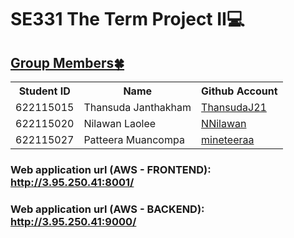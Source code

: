 <!DOCTYPE html>
<html>
<body>
    <h1>SE331 The Term Project II💻</h1>
    <h2><u>Group Members🍀</u></h2>
    <table>
    <tr>
        <th>Student ID</th>
        <th>Name</th>
        <th>Github Account</th>
    </tr>
    <tr>
        <td>622115015</td>
        <td>Thansuda Janthakham</td>
        <td><a href="https://github.com/ThansudaJ21" target="blank">ThansudaJ21</a></td>
    </tr>
    <tr>
        <td>622115020</td>
        <td>Nilawan Laolee</td>
        <td><a href="https://github.com/NNilawan" target="blank">NNilawan</a></td>
    </tr>
    <tr>
        <td>622115027</td>
        <td>Patteera Muancompa</td>
        <td><a href="https://github.com/mineteeraa" target="blank">mineteeraa</a></td>
    </tr>
    </table>
    <h3>Web application url (AWS - FRONTEND): <a href="http://3.95.250.41:8001/" target="blank">http://3.95.250.41:8001/</a></h3>
    <h3>Web application url (AWS - BACKEND): <a href="http://3.95.250.41:9000/" target="blank">http://3.95.250.41:9000/</a></h3>
</body>
</html>
